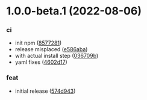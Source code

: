 # 1.0.0-beta.1 (2022-08-06)


### ci

* init npm ([8577281](https://github.com/Superd22/webos-typings/commit/8577281e85aaba9355ebb9de9691a7b7c7922911))
* release misplaced ([e586aba](https://github.com/Superd22/webos-typings/commit/e586aba5457acd25005d56511136528e1c335601))
* with actual install step ([036709b](https://github.com/Superd22/webos-typings/commit/036709b17bbaf6bbb23482e3fb210c7019a27f76))
* yaml fixes ([4602d17](https://github.com/Superd22/webos-typings/commit/4602d17677c2041ec3b2f34b0205e5dd9daf16ee))


### feat

* initial release ([574d943](https://github.com/Superd22/webos-typings/commit/574d943bfcd046d714d6badce0955423509cfcb2))
